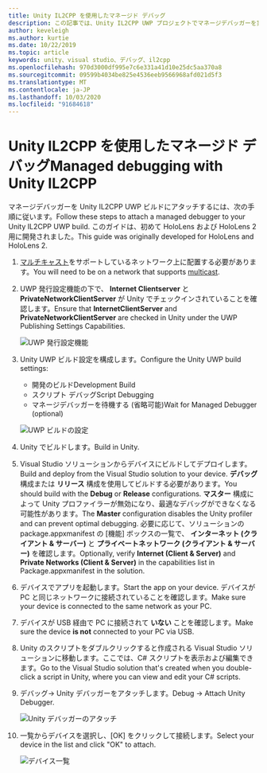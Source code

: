 ```yaml
---
title: Unity IL2CPP を使用したマネージド デバッグ
description: この記事では、Unity IL2CPP UWP プロジェクトでマネージデバッガーを実行する方法について説明します。
author: keveleigh
ms.author: kurtie
ms.date: 10/22/2019
ms.topic: article
keywords: unity、visual studio、デバッグ、il2cpp
ms.openlocfilehash: 970d3000df995e7c6e331a41d10e25dc5aa370a8
ms.sourcegitcommit: 09599b4034be825e4536eeb9566968afd021d5f3
ms.translationtype: MT
ms.contentlocale: ja-JP
ms.lasthandoff: 10/03/2020
ms.locfileid: "91684618"
---
```

# <a name="managed-debugging-with-unity-il2cpp"></a><span data-ttu-id="e6208-104">Unity IL2CPP を使用したマネージド デバッグ</span><span class="sxs-lookup"><span data-stu-id="e6208-104">Managed debugging with Unity IL2CPP</span></span>

<span data-ttu-id="e6208-105">マネージデバッガーを Unity IL2CPP UWP ビルドにアタッチするには、次の手順に従います。</span><span class="sxs-lookup"><span data-stu-id="e6208-105">Follow these steps to attach a managed debugger to your Unity IL2CPP UWP build.</span></span> <span data-ttu-id="e6208-106">このガイドは、初めて HoloLens および HoloLens 2 用に開発されました。</span><span class="sxs-lookup"><span data-stu-id="e6208-106">This guide was originally developed for HoloLens and HoloLens 2.</span></span>

1. <span data-ttu-id="e6208-107">[マルチキャスト](https://en.wikipedia.org/wiki/Multicast)をサポートしているネットワーク上に配置する必要があります。</span><span class="sxs-lookup"><span data-stu-id="e6208-107">You will need to be on a network that supports [multicast](https://en.wikipedia.org/wiki/Multicast).</span></span>
1. <span data-ttu-id="e6208-108">UWP 発行設定機能の下で、 **Internet Clientserver** と **PrivateNetworkClientServer** が Unity でチェックインされていることを確認します。</span><span class="sxs-lookup"><span data-stu-id="e6208-108">Ensure that **InternetClientServer** and **PrivateNetworkClientServer** are checked in Unity under the UWP Publishing Settings Capabilities.</span></span>

    ![UWP 発行設定機能](images/il2cpp-debugging-capabilities.png)

1. <span data-ttu-id="e6208-110">Unity UWP ビルド設定を構成します。</span><span class="sxs-lookup"><span data-stu-id="e6208-110">Configure the Unity UWP build settings:</span></span>
    - <span data-ttu-id="e6208-111">開発のビルド</span><span class="sxs-lookup"><span data-stu-id="e6208-111">Development Build</span></span>
    - <span data-ttu-id="e6208-112">スクリプト デバッグ</span><span class="sxs-lookup"><span data-stu-id="e6208-112">Script Debugging</span></span>
    - <span data-ttu-id="e6208-113">マネージデバッガーを待機する (省略可能)</span><span class="sxs-lookup"><span data-stu-id="e6208-113">Wait for Managed Debugger (optional)</span></span>

    ![UWP ビルドの設定](images/il2cpp-debugging-build.png)

1. <span data-ttu-id="e6208-115">Unity でビルドします。</span><span class="sxs-lookup"><span data-stu-id="e6208-115">Build in Unity.</span></span>
1. <span data-ttu-id="e6208-116">Visual Studio ソリューションからデバイスにビルドしてデプロイします。</span><span class="sxs-lookup"><span data-stu-id="e6208-116">Build and deploy from the Visual Studio solution to your device.</span></span> <span data-ttu-id="e6208-117">**デバッグ** 構成または **リリース** 構成を使用してビルドする必要があります。</span><span class="sxs-lookup"><span data-stu-id="e6208-117">You should build with the **Debug** or **Release** configurations.</span></span> <span data-ttu-id="e6208-118">**マスター** 構成によって Unity プロファイラーが無効になり、最適なデバッグができなくなる可能性があります。</span><span class="sxs-lookup"><span data-stu-id="e6208-118">The **Master** configuration disables the Unity profiler and can prevent optimal debugging.</span></span> <span data-ttu-id="e6208-119">必要に応じて、ソリューションの package.appxmanifest の [機能] ボックスの一覧で、 **インターネット (クライアント & サーバー)** と **プライベートネットワーク (クライアント & サーバー)** を確認します。</span><span class="sxs-lookup"><span data-stu-id="e6208-119">Optionally, verify **Internet (Client & Server)** and **Private Networks (Client & Server)** in the capabilities list in Package.appxmanifest in the solution.</span></span>
1. <span data-ttu-id="e6208-120">デバイスでアプリを起動します。</span><span class="sxs-lookup"><span data-stu-id="e6208-120">Start the app on your device.</span></span> <span data-ttu-id="e6208-121">デバイスが PC と同じネットワークに接続されていることを確認します。</span><span class="sxs-lookup"><span data-stu-id="e6208-121">Make sure your device is connected to the same network as your PC.</span></span>
1. <span data-ttu-id="e6208-122">デバイスが USB 経由で PC に接続されて **いない** ことを確認します。</span><span class="sxs-lookup"><span data-stu-id="e6208-122">Make sure the device **is not** connected to your PC via USB.</span></span>
1. <span data-ttu-id="e6208-123">Unity のスクリプトをダブルクリックすると作成される Visual Studio ソリューションに移動します。ここでは、C# スクリプトを表示および編集できます。</span><span class="sxs-lookup"><span data-stu-id="e6208-123">Go to the Visual Studio solution that's created when you double-click a script in Unity, where you can view and edit your C# scripts.</span></span>
1. <span data-ttu-id="e6208-124">デバッグ-> Unity デバッガーをアタッチします。</span><span class="sxs-lookup"><span data-stu-id="e6208-124">Debug -> Attach Unity Debugger.</span></span>

    ![Unity デバッガーのアタッチ](images/il2cpp-debugging-attach.png)

1. <span data-ttu-id="e6208-126">一覧からデバイスを選択し、[OK] をクリックして接続します。</span><span class="sxs-lookup"><span data-stu-id="e6208-126">Select your device in the list and click "OK" to attach.</span></span>

    ![デバイス一覧](images/il2cpp-debugging-machines.png)

